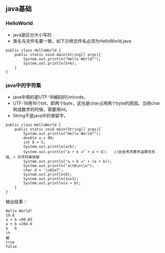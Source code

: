 ## java基础
### HelloWorld
- java是区分大小写的
- 类名与文件名要一致，如下示例文件名必须为HelloWorld.java
```
public class HelloWorld {
    public static void main(String[] args){
        System.out.println("Hello World!");
        System.out.println(5+6);
    }
}
```

### java中的字符集
- java中用的是UTF-16编码的Unicode。
- UTF-16用16个bit，即两个byte，这也是char占用两个byte的原因。当把char转成数字的时候，需要用int。
- String不是java中的保留字。

```
public class HelloWorld {
    public static void main(String[] args){
        System.out.println("Hello World!");
        double a = 99;
        int b = 5;
        System.out.println(a/b);
        System.out.println("a + b =" + a + b);   //此处考虑算术运算优先级，+ 为字符串拼接
        System.out.println("a + b =" + (a + b));
        System.out.println("a\tb\n\\n");
        char d = '\u81e7';
        System.out.println(d);
        System.out.println(1==1);
        System.out.println(a < b);
    }
}

```
输出结果：    
```
Hello World!
19.8
a + b =99.05
a + b =104.0
a	b
\n
臧
true
false

```
